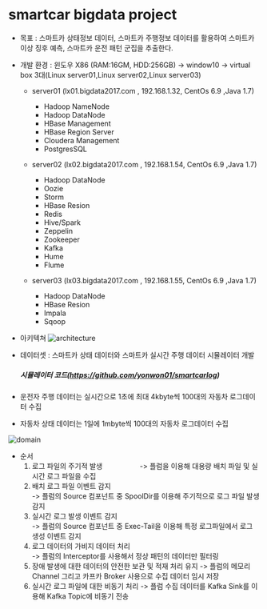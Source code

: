 # smartcar bigdata project

* 목표 : 스마트카 상태정보 데이터, 스마트카 주행정보 데이터를 활용하여 스마트카 이상 징후 예측, 스마트카 운전 패턴 군집을 추출한다. 

* 개발 환경 : 윈도우 X86 (RAM:16GM, HDD:256GB) -> window10 -> virtual box 3대(Linux server01,Linux server02,Linux server03)
    *  server01 (lx01.bigdata2017.com , 192.168.1.32, CentOs 6.9 ,Java 1.7)
         * Hadoop NameNode
         * Hadoop DataNode
         * HBase Management
         * HBase Region Server
         * Cloudera Management
         * PostgresSQL
         
    *  server02 (lx02.bigdata2017.com , 192.168.1.54, CentOs 6.9 ,Java 1.7)
    
         * Hadoop DataNode 
         * Oozie     
         * Storm
         * HBase Resion     
         * Redis     
         * Hive/Spark
         * Zeppelin         
         * Zookeeper 
         * Kafka
         * Hume             
         * Flume
         
    *  server03 (lx03.bigdata2017.com , 192.168.1.55, CentOs 6.9 ,Java 1.7)
         * Hadoop DataNode
         * HBase Resion
         * Impala
         * Sqoop
         

* 아키텍쳐
![architecture](https://github.com/yonwon01/bigdata/blob/master/architecture.png)

* 데이터셋 : 스마트카 상태 데이터와 스마트카 실시간 주행 데이터 시뮬레이터 개발
   ##### 시뮬레이터 코드(https://github.com/yonwon01/smartcarlog)

* 운전자 주행 데이터는 실시간으로 1초에 최대 4kbyte씩 100대의 자동차 로그데이터 수집
* 자동차 상태 데이터는 1일에 1mbyte씩 100대의 자동차 로그데이터 수집

![domain](https://github.com/yonwon01/bigdata/blob/master/domain.png)


* 순서
   1) 로그 파일의 주기적 발생                  
       -> 플럼을 이용해 대용량 배치 파일 및 실시간 로그 파일을 수집
   2) 배치 로그 파일 이벤트 감지              
       -> 플럼의 Source 컴포넌트 중 SpoolDir를 이용해 주기적으로 로그 파일 발생 감지
   3) 실시간 로그 발생 이벤트 감지           
       -> 플럼의 Source 컴포넌트 중 Exec-Tail을 이용해 특정 로그파일에서 로그  생성 이벤트 감지
   4) 로그 데이터의 가비지 데이터 처리     
       -> 플럼의 Interceptor를 사용해서 정상 패턴의 데이터만 필터링
   5) 장애 발생에 대한 데이터의 안전한 보관 및 적재 처리 유지
       -> 플럼의 메모리 Channel  그리고 카프카 Broker 사용으로  수집 데이터 임시 저장
   6) 실시간 로그 파일에 대한 비동기 처리 
       -> 플럼 수집 데이터를 Kafka Sink를 이용해 Kafka Topic에 비동기 전송




























